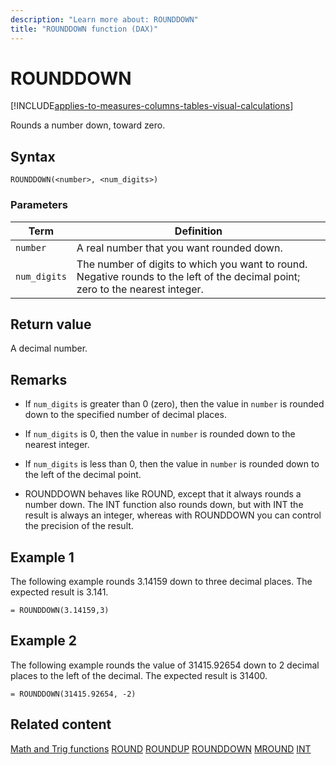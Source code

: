 ```yaml
---
description: "Learn more about: ROUNDDOWN"
title: "ROUNDDOWN function (DAX)"
---
```

# ROUNDDOWN

[!INCLUDE[applies-to-measures-columns-tables-visual-calculations](includes/applies-to-measures-columns-tables-visual-calculations.md)]

Rounds a number down, toward zero.

## Syntax

```dax
ROUNDDOWN(<number>, <num_digits>)
```

### Parameters

|Term|Definition|
|--------|--------------|
|`number`|A real number that you want rounded down.|
|`num_digits`|The number of digits to which you want to round. Negative rounds to the left of the decimal point; zero to the nearest integer.|

## Return value

A decimal number.

## Remarks

- If `num_digits` is greater than 0 (zero), then the value in `number` is rounded down to the specified number of decimal places.

- If `num_digits` is 0, then the value in `number` is rounded down to the nearest integer.

- If `num_digits` is less than 0, then the value in `number` is rounded down to the left of the decimal point.

- ROUNDDOWN behaves like ROUND, except that it always rounds a number down. The INT function also rounds down, but with INT the result is always an integer, whereas with ROUNDDOWN you can control the precision of the result.

## Example 1

The following example rounds 3.14159 down to three decimal places. The expected result is 3.141.

```dax
= ROUNDDOWN(3.14159,3)
```

## Example 2

The following example rounds the value of 31415.92654 down to 2 decimal places to the left of the decimal. The expected result is 31400.

```dax
= ROUNDDOWN(31415.92654, -2)
```

## Related content

[Math and Trig functions](math-and-trig-functions-dax.md)
[ROUND](round-function-dax.md)
[ROUNDUP](roundup-function-dax.md)
[ROUNDDOWN](rounddown-function-dax.md)
[MROUND](mround-function-dax.md)
[INT](int-function-dax.md)
